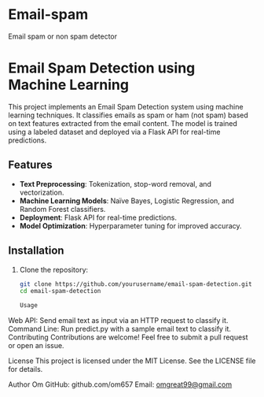 # Email-spam
Email spam or non spam detector
# Email Spam Detection using Machine Learning

This project implements an Email Spam Detection system using machine learning techniques. It classifies emails as spam or ham (not spam) based on text features extracted from the email content. The model is trained using a labeled dataset and deployed via a Flask API for real-time predictions.

## Features
- **Text Preprocessing**: Tokenization, stop-word removal, and vectorization.
- **Machine Learning Models**: Naïve Bayes, Logistic Regression, and Random Forest classifiers.
- **Deployment**: Flask API for real-time predictions.
- **Model Optimization**: Hyperparameter tuning for improved accuracy.

## Installation

1. Clone the repository:
   ```sh
   git clone https://github.com/yourusername/email-spam-detection.git
   cd email-spam-detection

   Usage
Web API: Send email text as input via an HTTP request to classify it.
Command Line: Run predict.py with a sample email text to classify it.
Contributing
Contributions are welcome! Feel free to submit a pull request or open an issue.

License
This project is licensed under the MIT License. See the LICENSE file for details.

Author
Om
GitHub: github.com/om657
Email: omgreat99@gmail.com
